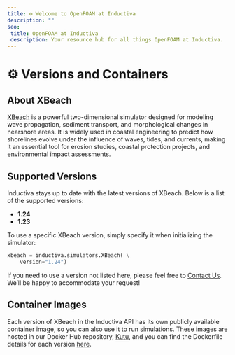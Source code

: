 ```yaml
---
title: ⚙️ Welcome to OpenFOAM at Inductiva
description: ""
seo:
 title: OpenFOAM at Inductiva
 description: Your resource hub for all things OpenFOAM at Inductiva.
---
```


# ⚙️ Versions and Containers

## About XBeach
[XBeach](https://oss.deltares.nl/web/xbeach/) is a powerful two-dimensional simulator designed for modeling wave propagation, sediment transport, and morphological changes in nearshore areas. It is widely used in coastal engineering to predict how shorelines evolve under the influence of waves, tides, and currents, making it an essential tool for erosion studies, coastal protection projects, and environmental impact assessments.

## Supported Versions
Inductiva stays up to date with the latest versions of XBeach. Below is a list of the supported versions:

- **1.24** 
- **1.23** 

To use a specific XBeach version, simply specify it when initializing the simulator:

```python
xbeach = inductiva.simulators.XBeach( \
    version="1.24")
```

If you need to use a version not listed here, please feel free to [Contact Us](mailto:support@inductiva.ai).
We’ll be happy to accommodate your request!

## Container Images
Each version of XBeach in the Inductiva API has its own publicly available container image, 
so you can also use it to run simulations. These images are hosted in our Docker Hub repository, 
[Kutu](https://hub.docker.com/r/inductiva/kutu/tags?name=xbeach), and you can find the 
Dockerfile details for each version [here](https://github.com/inductiva/kutu/tree/main/simulators/xbeach).